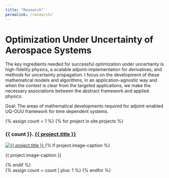 ```yaml
---
title: "Research"
permalink: /research/
---
```


# Optimization Under Uncertainty of Aerospace Systems

The key ingredients needed for successful optimization under uncertianty is high-fidelity physics, a scalable adjoint-implementation for derivatives, and methods for uncertainty propagation. I focus on the development of these mathematical models and algorithms, in an application-agnostic way and when the context is clear from the targeted applications, we make the necessary associations between the abstract framework and applied physics.

Goal: The areas of mathematical developments required for adjoint-enabled UQ-OUU framework for time dependent systems.

<div class="gallery">
{% assign count = 1 %}
{% for project in site.projects %}
    <div class="gallery-item">
        <h3>{{ count }}. <a href="{{ project.url }}">{{ project.title }}</a></h3>
        <a href="{{ project.url }}">
            <img src="{{ project.image | relative_url }}" alt="{{ project.title }}" class="gallery-image"/>
        </a>
        {% if project.image-caption %}
        <p class="image-caption">{{ project.image-caption }}</p>
        {% endif %}
    </div>
    {% assign count = count | plus: 1 %}
{% endfor %}
</div>

